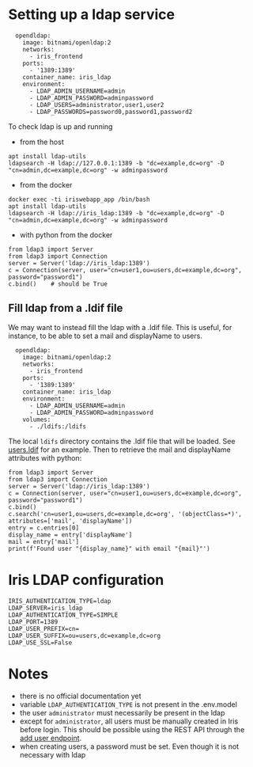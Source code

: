 # Setting up a ldap service

```
  opendldap:
    image: bitnami/openldap:2
    networks:
      - iris_frontend
    ports:
      - '1389:1389'
    container_name: iris_ldap
    environment:
      - LDAP_ADMIN_USERNAME=admin
      - LDAP_ADMIN_PASSWORD=adminpassword
      - LDAP_USERS=administrator,user1,user2
      - LDAP_PASSWORDS=password0,password1,password2
```

To check ldap is up and running
* from the host
```
apt install ldap-utils
ldapsearch -H ldap://127.0.0.1:1389 -b "dc=example,dc=org" -D "cn=admin,dc=example,dc=org" -w adminpassword
```

* from the docker
```
docker exec -ti iriswebapp_app /bin/bash
apt install ldap-utils
ldapsearch -H ldap://iris_ldap:1389 -b "dc=example,dc=org" -D "cn=admin,dc=example,dc=org" -w adminpassword
```

* with python from the docker
```
from ldap3 import Server
from ldap3 import Connection
server = Server('ldap://iris_ldap:1389')
c = Connection(server, user="cn=user1,ou=users,dc=example,dc=org", password="password1")
c.bind()    # should be True
```

## Fill ldap from a .ldif file

We may want to instead fill the ldap with a .ldif file. This is useful, for instance, to be able to set a mail and displayName to users.
```
  opendldap:
    image: bitnami/openldap:2
    networks:
      - iris_frontend
    ports:
      - '1389:1389'
    container_name: iris_ldap
    environment:
      - LDAP_ADMIN_USERNAME=admin
      - LDAP_ADMIN_PASSWORD=adminpassword
    volumes:
      - ./ldifs:/ldifs
```

The local `ldifs` directory contains the .ldif file that will be loaded. See [users.ldif](users.ldif) for an example.
Then to retrieve the mail and displayName attributes with python:
```
from ldap3 import Server
from ldap3 import Connection
server = Server('ldap://iris_ldap:1389')
c = Connection(server, user="cn=user1,ou=users,dc=example,dc=org", password="password1")
c.bind()
c.search('cn=user1,ou=users,dc=example,dc=org', '(objectClass=*)', attributes=['mail', 'displayName'])
entry = c.entries[0]
display_name = entry['displayName']
mail = entry['mail']
print(f'Found user "{display_name}" with email "{mail}"')
```

# Iris LDAP configuration

```
IRIS_AUTHENTICATION_TYPE=ldap
LDAP_SERVER=iris_ldap
LDAP_AUTHENTICATION_TYPE=SIMPLE
LDAP_PORT=1389
LDAP_USER_PREFIX=cn=
LDAP_USER_SUFFIX=ou=users,dc=example,dc=org
LDAP_USE_SSL=False
```

# Notes

* there is no official documentation yet
* variable `LDAP_AUTHENTICATION_TYPE` is not present in the .env.model
* the user `administrator` must necessarily be present in the ldap
* except for `administrator`, all users must be manually created in Iris before login.
  This should be possible using the REST API through the [add user endpoint](https://docs.dfir-iris.org/_static/iris_api_reference_v1.0.3.html#operation/post-manage-users-add).
* when creating users, a password must be set. Even though it is not necessary with ldap

